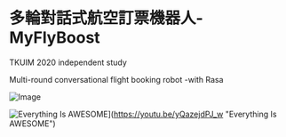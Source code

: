 # 多輪對話式航空訂票機器人-MyFlyBoost
 
TKUIM 2020 independent study  

Multi-round conversational flight booking robot -with Rasa  

![Image](https://imgur.com/gallery/3jVi0yI)



![Everything Is AWESOME]()](https://youtu.be/yQazejdPJ_w "Everything Is AWESOME")
